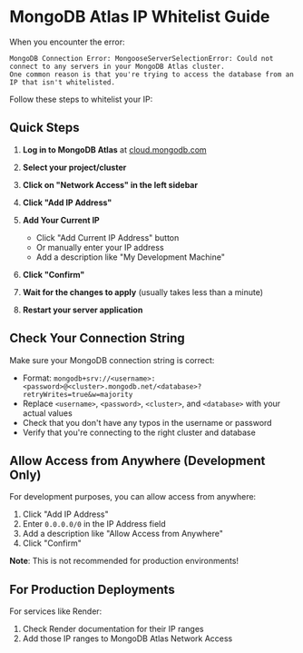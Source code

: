 # MongoDB Atlas IP Whitelist Guide

When you encounter the error:

```
MongoDB Connection Error: MongooseServerSelectionError: Could not connect to any servers in your MongoDB Atlas cluster. 
One common reason is that you're trying to access the database from an IP that isn't whitelisted.
```

Follow these steps to whitelist your IP:

## Quick Steps

1. **Log in to MongoDB Atlas** at [cloud.mongodb.com](https://cloud.mongodb.com)

2. **Select your project/cluster**

3. **Click on "Network Access" in the left sidebar**

4. **Click "Add IP Address"**

5. **Add Your Current IP**
   - Click "Add Current IP Address" button
   - Or manually enter your IP address
   - Add a description like "My Development Machine"

6. **Click "Confirm"**

7. **Wait for the changes to apply** (usually takes less than a minute)

8. **Restart your server application**

## Check Your Connection String

Make sure your MongoDB connection string is correct:

- Format: `mongodb+srv://<username>:<password>@<cluster>.mongodb.net/<database>?retryWrites=true&w=majority`
- Replace `<username>`, `<password>`, `<cluster>`, and `<database>` with your actual values
- Check that you don't have any typos in the username or password
- Verify that you're connecting to the right cluster and database

## Allow Access from Anywhere (Development Only)

For development purposes, you can allow access from anywhere:

1. Click "Add IP Address"
2. Enter `0.0.0.0/0` in the IP Address field
3. Add a description like "Allow Access from Anywhere"
4. Click "Confirm"

**Note**: This is not recommended for production environments!

## For Production Deployments

For services like Render:

1. Check Render documentation for their IP ranges
2. Add those IP ranges to MongoDB Atlas Network Access

